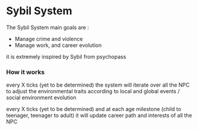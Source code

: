 ﻿# Sybil System

The Sybil System main goals are :
- Manage crime and violence
- Manage work, and career evolution

it is extremely inspired by Sybil from psychopass

### How it works

every X ticks (yet to be determined) the system will iterate over 
all the NPC to adjust the environmental traits according to local 
and global events / social environment evolution

every X ticks (yet to be determined) and at each age milestone 
(child to teenager, teenager to adult) it will update career path and 
interests of all the NPC